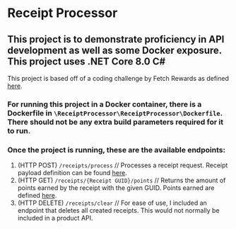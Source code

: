 # Receipt Processor
 
## This project is to demonstrate proficiency in API development as well as some Docker exposure. This project uses .NET Core 8.0 C#
This project is based off of a coding challenge by Fetch Rewards as defined [here](https://github.com/fetch-rewards/receipt-processor-challenge).

### For running this project in a Docker container, there is a Dockerfile in `\ReceiptProcessor\ReceiptProcessor\Dockerfile`. There should not be any extra build parameters required for it to run.

### Once the project is running, these are the available endpoints:

1. (HTTP POST) `/receipts/process` // Processes a receipt request. Receipt payload definition can be found [here](https://github.com/fetch-rewards/receipt-processor-challenge/blob/main/api.yml).
2. (HTTP GET) `/receipts/{Receipt GUID}/points` // Returns the amount of points earned by the receipt with the given GUID. Points earned are defined [here](https://github.com/fetch-rewards/receipt-processor-challenge?tab=readme-ov-file#rules).
3. (HTTP DELETE) `/receipts/clear` // For ease of use, I included an endpoint that deletes all created receipts. This would not normally be included in a product API.
